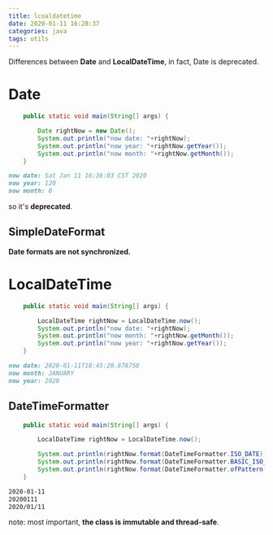 ```yaml
---
title: lcoaldatetime
date: 2020-01-11 16:28:37
categories: java
tags: utils
---
```


Differences between **Date** and **LocalDateTime**, in fact, Date is deprecated.

<!-- more -->

# Date

```java
    public static void main(String[] args) {

        Date rightNow = new Date();
        System.out.println("now date: "+rightNow);
        System.out.println("now year: "+rightNow.getYear());
        System.out.println("now month: "+rightNow.getMonth());
    }
```

```markdown
now date: Sat Jan 11 16:36:03 CST 2020
now year: 120
now month: 0
```



so it's **deprecated**.

## SimpleDateFormat

**Date formats are not synchronized.**



# LocalDateTime

```java
    public static void main(String[] args) {

        LocalDateTime rightNow = LocalDateTime.now();
        System.out.println("now date: "+rightNow);
        System.out.println("now month: "+rightNow.getMonth());
        System.out.println("now year: "+rightNow.getYear());
    }
```

```markdown
now date: 2020-01-11T18:45:20.878750
now month: JANUARY
now year: 2020
```



## DateTimeFormatter

```java
    public static void main(String[] args) {

        LocalDateTime rightNow = LocalDateTime.now();

        System.out.println(rightNow.format(DateTimeFormatter.ISO_DATE));
        System.out.println(rightNow.format(DateTimeFormatter.BASIC_ISO_DATE));
        System.out.println(rightNow.format(DateTimeFormatter.ofPattern("yyyy/MM/dd")));
    }
```

```markdown
2020-01-11
20200111
2020/01/11
```



note: most important, **the class is immutable and thread-safe**.







